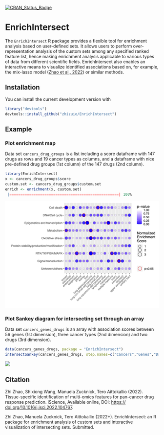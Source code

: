 [![CRAN\_Status\_Badge](http://www.r-pkg.org/badges/version/EnrichIntersect)](https://cran.r-project.org/package=EnrichIntersect)

# EnrichIntersect

The `EnrichIntersect` R package provides a flexible tool for enrichment analysis based on user-defined sets. It allows users to perform over-representation analysis of the custom sets among any specified ranked feature list, hence making enrichment analysis applicable to various types of data from different scientific fields. EnrichIntersect also enables an interactive means to visualize identified associations based on, for example, the mix-lasso model ([Zhao et al., 2022](https://doi.org/10.1016/j.isci.2022.104767)) or similar methods.

## Installation

You can install the current development version with
``` r
library("devtools")
devtools::install_github("zhizuio/EnrichIntersect")
```

## Example


### Plot enrichment map

Data set `cancers_drug_groups` is a list including a score dataframe with 147 drugs as rows
and 19 cancer types as columns, and a dataframe with nice pre-defined drug groups (1st column)
of the 147 drugs (2nd column). 

``` r
library(EnrichIntersect)
x <- cancers_drug_groups$score
custom.set <- cancers_drug_groups$custom.set
enrich <- enrichment(x, custom.set)
 |==================================================| 100%
```

![](https://github.com/zhizuio/EnrichIntersect/blob/main/README_plot_enrich.png)

### Plot Sankey diagram for intersecting set through an array

Data set `cancers_genes_drugs` is an array with association scores between 56 genes (1st dimension), three cancer types (2nd dimension) and two drugs (3rd dimension). 

``` r
data(cancers_genes_drugs, package = "EnrichIntersect")
intersectSankey(cancers_genes_drugs, step.names=c("Cancers","Genes","Drugs"))
```

![](https://github.com/zhizuio/EnrichIntersect/blob/main/README_plot_sankey.png)


## Citation

Zhi Zhao, Shixiong Wang, Manuela Zucknick, Tero Aittokallio (2022). Tissue-specific identification of multi-omics features for pan-cancer drug response prediction. iScience, Available online, DOI: [https:// doi.org/10.1016/j.isci.2022.104767](https://doi.org/10.1016/j.isci.2022.104767).

Zhi Zhao, Manuela Zucknick, Tero Aittokallio (2022+). EnrichIntersect: an R package for enrichment analysis of custom sets and interactive visualization of intersecting sets. Submitted.
